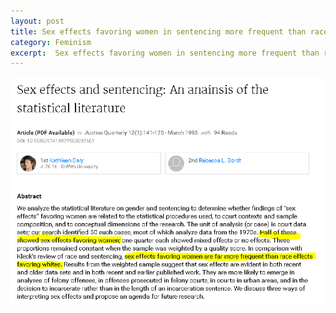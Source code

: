 ```yaml
---
layout: post
title: Sex effects favoring women in sentencing more frequent than race effects favoring whites
category: Feminism
excerpt:  Sex effects favoring women in sentencing more frequent than race effects favoring whites
---
```

<img src="/images/Feminism/SexSentencing.PNG" />
